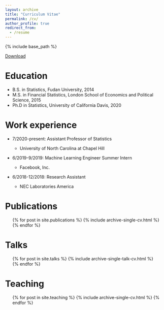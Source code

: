 ```yaml
---
layout: archive
title: "Curriculum Vitae"
permalink: /cv/
author_profile: true
redirect_from:
  - /resume
---
```


{% include base_path %}

[Download](http://liyao880.github.io/yaoli/files/Yao_Li_s_CV.pdf)


Education
======
* B.S. in Statistics, Fudan University, 2014
* M.S. in Financial Statistics, London School of Economics and Political Science, 2015
* Ph.D in Statistics, University of California Davis, 2020

Work experience
======
* 7/2020-present: Assistant Professor of Statistics
  * University of North Carolina at Chapel Hill

* 6/2019-9/2019: Machine Learning Engineer Summer Intern
  * Facebook, Inc.

* 6/2018-12/2018: Research Assistant
  * NEC Laboratories America
  
Publications
======
  <ul>{% for post in site.publications %}
    {% include archive-single-cv.html %}
  {% endfor %}</ul>
  
Talks
======
  <ul>{% for post in site.talks %}
    {% include archive-single-talk-cv.html %}
  {% endfor %}</ul>
  
Teaching
======
  <ul>{% for post in site.teaching %}
    {% include archive-single-cv.html %}
  {% endfor %}</ul>
